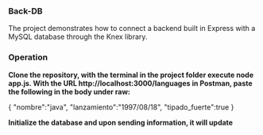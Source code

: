 <h3> Back-DB</h3>


<p>The project demonstrates how to connect a backend built in Express with a MySQL database through the Knex library.</p>

<h3>Operation </h3>

**Clone the repository, with the terminal in the project folder execute node app.js. With the URL http://localhost:3000/languages in Postman, paste the following in the body under raw:**

{
"nombre":"java",
"lanzamiento":"1997/08/18",
"tipado_fuerte":true
}

**Initialize the database and upon sending information, it will update**



